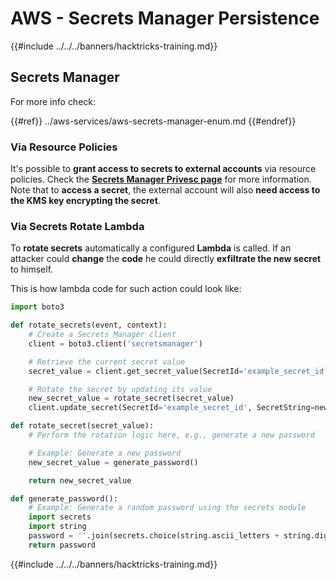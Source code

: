 # AWS - Secrets Manager Persistence

{{#include ../../../banners/hacktricks-training.md}}

## Secrets Manager

For more info check:

{{#ref}}
../aws-services/aws-secrets-manager-enum.md
{{#endref}}

### Via Resource Policies

It's possible to **grant access to secrets to external accounts** via resource policies. Check the [**Secrets Manager Privesc page**](../aws-privilege-escalation/aws-secrets-manager-privesc.md) for more information. Note that to **access a secret**, the external account will also **need access to the KMS key encrypting the secret**.

### Via Secrets Rotate Lambda

To **rotate secrets** automatically a configured **Lambda** is called. If an attacker could **change** the **code** he could directly **exfiltrate the new secret** to himself.

This is how lambda code for such action could look like:

```python
import boto3

def rotate_secrets(event, context):
    # Create a Secrets Manager client
    client = boto3.client('secretsmanager')

    # Retrieve the current secret value
    secret_value = client.get_secret_value(SecretId='example_secret_id')['SecretString']

    # Rotate the secret by updating its value
    new_secret_value = rotate_secret(secret_value)
    client.update_secret(SecretId='example_secret_id', SecretString=new_secret_value)

def rotate_secret(secret_value):
    # Perform the rotation logic here, e.g., generate a new password

    # Example: Generate a new password
    new_secret_value = generate_password()

    return new_secret_value

def generate_password():
    # Example: Generate a random password using the secrets module
    import secrets
    import string
    password = ''.join(secrets.choice(string.ascii_letters + string.digits) for i in range(16))
    return password
```

{{#include ../../../banners/hacktricks-training.md}}





